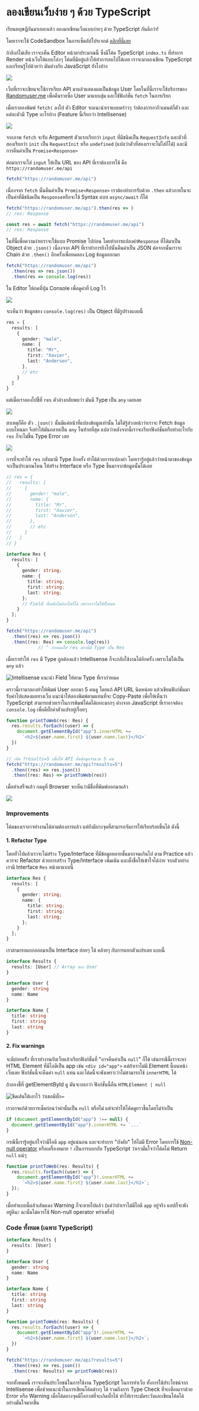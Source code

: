 # ลองเขียนเว็บง่าย ๆ ด้วย TypeScript

เรียนทฤษฎีกันมาเยอะแล้ว ลองมาเขียนเว็บแบบง่ายๆ ด้วย TypeScript กันดีกว่า!

โดยเราจะใช้ CodeSandbox ในการเซ็ตอัปโปรเจกต์ [คลิกที่นี่เลย](https://codesandbox.io/s/vanilla-typescript-vanilla-ts)

ถ้าลิงก์ไม่เสีย เราจะเห็น Editor หน้าตาประมาณนี้ ซึ่งมีโค้ด TypeScript `index.ts` ที่ทำการ Render หน้าเว็บให้แบบโล่งๆ โค้ดที่มีอยู่แล้วให้ทำการลบไปได้เลย เราจะมาลองเขียน TypeScript และเรียนรู้ไปด้วยว่า มันต่างกับ JavaScript ยังไงบ้าง

![](../../.gitbook/assets/image%20%289%29.png)

เว็บที่เราจะเขียนจะใช้การเรียก API มาแล้วแสดงผลเป็นข้อมูล User โดยในที่นี้เราจะใช้บริการของ [Randomuser.me](https://randomuser.me) เพื่อคืนรายซื่อ User มาแบบสุ่ม และใช้ฟังก์ชั่น `fetch` ในการเรียก

เมื่อเราลองพิมพ์ `fetch(` ลงใป ตัว Editor จะแนะนำเราแบบคร่าวๆ ว่าต้องการอากิวเมนต์กี่ตัว และแต่ละตัวมี Type อะไรบ้าง \(Feature นี้เรียกว่า Intellisense\)

![](../../.gitbook/assets/image%20%2813%29.png)

จากภาพ `fetch` จะรับ Argument ตัวแรกเรียกว่า `input` ที่มีชนิดเป็น `RequestInfo` และตัวที่สองเรียกว่า `init` เป็น `RequestInit` หรือ `undefined` \(แปลว่าตัวที่สองเราจะไม่ใส่ก็ได้\) และมีการคืนค่าเป็น `Promise<Response>`

ต่อมาเราจะใส่ `input` ให้เป็น URL ของ API ที่เราต้องการใช้ คือ `https://randomuser.me/api` 

```typescript
fetch("https://randomuser.me/api")
```

เนื่องจาก `fetch` นั้นคืนค่าเป็น `Promise<Response>` เราต้องทำการรับด้วย `.then` แล้วภายในจะเป็นค่าที่มีชนิดเป็น `Response`หรือจะใช้ Syntax แบบ `async/await` ก็ได้

```typescript
fetch("https://randomuser.me/api").then(res => )
// res: Response

const res = await fetch("https://randomuser.me/api")
// res: Response
```

ในที่นี้เพื่อความง่ายเราจะใช้แบบ Promise ไปก่อน โดยทำการแปลงค่า`Response` ที่ได้มาเป็น Object ด้วย `.json()` เนื่องจาก API ที่เราทำการยิงไปนั้นคืนค่าเป็น JSON ต่อจากนั้นเราจะ Chain ด้วย `.then()` อีกครั้งเพื่อทดลอง Log ข้อมูลออกมา

```typescript
fetch("https://randomuser.me/api")
  .then(res => res.json())
  .then(res => console.log(res))
```

ใน Editor ให้กดที่ปุ่ม Console เพื่อดูค่าที่ Log ไว้

![](../../.gitbook/assets/image%20%2818%29.png)

จะเห็นว่า ข้อมูลของ `console.log(res)` เป็น Object ที่มีรูปร่างแบบนี้ 

```typescript
res = {
  results: [
    {
      gender: "male",
      name: {
        title: "Mr",
        first: "Xavier",
        last: "Anderson",
      },
      // etc
    }
  ]
}
```

แต่เมื่อเราลองไปชี้ที่ `res` ตัวล่างกลับพบว่า มันมี Type เป็น `any` เฉยเลย

![](../../.gitbook/assets/image%20%2814%29.png)

สาเหตุก็คือ ตัว `.json()` นั้นมีแค่หน้าที่แปลงข้อมูลเท่านั้น ไม่ได้รู้ล่วงหน้าว่าเราจะ Fetch ข้อมูลแบบไหนมา จึงทำให้มันกลายเป็น `any` ในท้ายที่สุด แปลว่าหลังจากนี้เราจะเรียกฟังก์ชั่นหรือทำอะไรกับ `res` ก็จะไม่ขึ้น Type Error เลย

![](../../.gitbook/assets/image%20%2812%29.png)

การที่จะทำให้ `res` กลับมามี Type อีกครั้ง ทำได้ด้วยการแปลงค่า โดยเรารู้อยู่แล้วว่าหน้าตาของข้อมูลจะเป็นประมาณไหน ให้สร้าง Interface หรือ Type ขึ้นมาจากข้อมูลนั้นได้เลย

```typescript
// res = {
//   results: [
//     {
//       gender: "male",
//       name: {
//         title: "Mr",
//         first: "Xavier",
//         last: "Anderson",
//       },
//       // etc
//     }
//   ]
// }

interface Res {
  results: [
    {
      gender: string;
      name: {
        title: string;
        first: string;
        last: string;
      };
      // Field ที่เหลือไม่ต้องใส่ก็ได้ เพราะเราไม่ใช้ทั้้งหมด
    }
  ];
}

fetch("https://randomuser.me/api")
  .then((res) => res.json())
  .then((res: Res) => console.log(res))
            // ^ กำหนดให้ res ตรงนี้มี Type เป็น Res
```

เมื่อเราทำให้ `res` มี Type ถูกต้องแล้ว Intellisense ก็จะกลับใช้งานได้อีกครั้ง เพราะไม่ได้เป็น `any` แล้ว

![Intellisense &#xE41;&#xE19;&#xE30;&#xE19;&#xE33; Field &#xE43;&#xE2B;&#xE49;&#xE15;&#xE32;&#xE21; Type &#xE17;&#xE35;&#xE48;&#xE40;&#xE23;&#xE32;&#xE01;&#xE33;&#xE2B;&#xE19;&#xE14;](../../.gitbook/assets/image%20%2815%29.png)

คราวนี้เรามาลองทำให้พิมพ์ User ออกมา 5 คนดู โดยแก้ API URL นิดหน่อย แล้วเขียนฟังก์ชั่นมารับค่าไปแสดงผลทางเว็บ แนะนำให้ลองพิมพ์ตามแทนที่จะ Copy-Paste เพื่อให้เห็นว่า TypeScript สามารถช่วยเราในการพิมพ์โค้ดได้เยอะมากๆ ต่างจาก JavaScript ที่เราอาจต้อง `console.log` เพื่อดีบั๊กค่าตัวแปรอยู่เรื่อยๆ

```typescript
function printToWeb(res: Res) {
  res.results.forEach((user) => {
    document.getElementById("app").innerHTML += 
      `<h2>${user.name.first} ${user.name.last}</h2>`
  })
}

// เติม ?results=5 เพื่อให้ API คืนข้อมูลจำนวน 5 คน
fetch("https://randomuser.me/api?results=5")
  .then((res) => res.json())
  .then((res: Res) => printToWeb(res))
```

เมื่อทำเสร็จแล้ว กดดูที่ Browser จะเห็นว่ามีชื่อที่พิมพ์ออกมาแล้ว

![](../../.gitbook/assets/image%20%2810%29.png)

### Improvements

โค้ดของเราอาจทำงานได้ตามต้องการแล้ว แต่ยังมีบางจุดที่สามารถจัดการให้เรียบร้อยขึ้นได้ ดังนี้

#### 1. Refactor Type

โดยทั่วไปแล้วเราจะไม่สร้าง Type/Interface ที่มีข้อมูลหลายชั้นมากจนเกินไป ตาม Practice แล้วควรจะ Refactor ด้วยการสร้าง Type/Interface เพิ่มเติม และตั้งชื่อให้เข้าใจได้ง่าย จากตัวอย่างเรามี Interface `Res` หน้าตาแบบนี้

```typescript
interface Res {
  results: [
    {
      gender: string;
      name: {
        title: string;
        first: string;
        last: string;
      };
    }
  ];
}
```

เราสามารถแยกออกมาเป็น Interface ย่อยๆ ได้ คล้ายๆ กับการแยกตัวแปรเลย แบบนี้

```typescript
interface Results {
  results: [User] // Array ของ User
}

interface User {
  gender: string
  name: Name
}

interface Name {
  title: string
  first: string
  last: string
}
```

#### 2. Fix warnings

จะมีบ่อยคร้ัง ที่เราทำงานกับเว็บแล้วเรียกฟังก์ชั่นที่ "อาจคืนค่าเป็น `null`" ก็ได้ เช่นกรณีนี้เราจะหา HTML Element ที่มีไอดีเป็น app เช่น `<div id="app">` แต่ถ้าเราไม่มี Element นี้บนหน้าเว็บเลย ฟังก์ชั่นนี้จะคืนค่า `null` แทน และโค้ดนี้จะพังเพราะว่าไม่สามารถใช้ `innerHTML` ได้

ถ้าลองชี้ที่ getElementById ดู มันจะบอกว่า ฟังก์ชั่นนี้คืน `HTMLElement | null`

![&#xE02;&#xE35;&#xE14;&#xE40;&#xE2A;&#xE49;&#xE19;&#xE43;&#xE15;&#xE49;&#xE40;&#xE2D;&#xE32;&#xE44;&#xE27;&#xE49; &#xE27;&#xE48;&#xE32;&#xE40;&#xE18;&#xE2D;&#xE21;&#xE35;&#xE1A;&#xE31;&#xE4A;&#xE01;~](../../.gitbook/assets/image%20%288%29.png)

เราอาจแก้ด้วยการเช็คก่อนว่าค่านั้นเป็น `null` หรือไม่ แต่จะทำให้โค้ดดูยาวขึ้นโดยไม่จำเป็น

```typescript
if (document.getElementById("app") !== null) {
  document.getElementById("app").innerHTML += `...`
}
```

กรณีนี้เรารู้อยู่แก่ใจว่ามีไอดี `app` อยู่แน่นอน และจะทำการ "บังคับ" ให้ไม่มี Error โดยการใช้ [Non-null operator](https://www.typescriptlang.org/docs/handbook/release-notes/typescript-2-0.html#non-null-assertion-operator) หรือเครื่องหมาย `!` เป็นการบอกกับ TypeScript ว่าเรามั่นใจว่าโค้ดไม่ Return `null` แน่ๆ

```typescript
function printToWeb(res: Results) {
  res.results.forEach((user) => {
    document.getElementById("app")!.innerHTML += 
      `<h2>${user.name.first} ${user.name.last}</h2>`;
  });
}
```

เมื่อทำแบบนี้แล้วเส้นแดง Warning ก็จะหายไปแล้ว \(แต่ว่าถ้าเราไม่มีไอดี `app` อยู่จริง แอปก็จะพังอยู่ดีนะ ฉะนั้นไม่ควรใช้ Non-null operator พรำ่เพรื่อ\)

### Code ทั้งหมด \(เฉพาะ TypeScript\)

```typescript
interface Results {
  results: [User]
}

interface User {
  gender: string
  name: Name
}

interface Name {
  title: string
  first: string
  last: string
}

function printToWeb(res: Results) {
  res.results.forEach((user) => {
    document.getElementById("app")!.innerHTML += 
      `<h2>${user.name.first} ${user.name.last}</h2>`;
  })
}

fetch("https://randomuser.me/api?results=5")
  .then((res) => res.json())
  .then((res: Results) => printToWeb(res))
```

จากทั้งหมดนี้ เราจะเห็นประโยชน์ในการใช้งาน TypeScript ในการทำเว็บ ทั้งการใช้ประโยชน์จาก Intellisense เพื่อช่วยแนะนำในการเขียนโค้ดต่างๆ ได้ รวมถึงการ Type Check ที่จะเตือนเราด้วย Error หรือ Warning เมื่อโค้ดบางจุดมีโอกาสที่จะเกิดบั๊กได้ ทำให้เราระมัดระวังและเขียนโค้ดได้อย่างมั่นใจมากขึ้น


